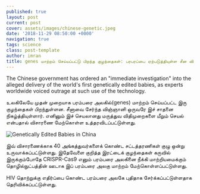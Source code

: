 ```yaml
---
published: true
layout: post
current: post
cover: assets/images/chinese-genetic.jpeg
date: '2018-11-29 08:50:00 +0000'
navigation: true
tags: science
class: post-template
author: imran
title: genes மாற்றம் செய்யப்பட்டு பிறந்த குழந்தைகள்: பரபரப்பை ஏற்படுத்தியுள்ள சீன விஞ்ஞானி!
--- 
```

The Chinese government has ordered an "immediate investigation" into the alleged delivery of the world's first genetically edited babies, as experts worldwide voiced outrage at such use of the technology.

உலகிலேயே முதன் முறையாக பரம்பரை அலகில்(genes) மாற்றம் செய்யப்பட்ட இரு குழந்தைகள் பிறந்துள்ளன. சீனாவை சேர்ந்த விஞ்ஞானி ஒருவரே இச் சாதனை நிகழ்த்தியுள்ளார். எனினும் இச் செயலானது மருத்துவ விதிமுறைகளை மீறும் செயல் என்பதால் விசாரணை மேற்கொள்ள உத்தரவிடப்பட்டுள்ளது.

<p><img src="https://techlanka.lk/assets/images/dna-baby-china.jpeg" alt="Genetically Edited Babies in China" /></p>

இவ் விசாரணைக்காக 40 அங்கத்துவர்களைக் கொண்ட சட்டத்தரணிகள் குழு ஒன்று உருவாக்கப்பட்டுள்ளது. இதேவேளை குறித்த இரட்டைக் குழந்தைகள் கருவில் இருக்கும்போதே CRISPR-Cas9 எனும் பரம்பரை அலகினை நீக்கி மாற்றியமைக்கும் தொழில்நுட்பத்தின் ஊடாக இப் பரம்பரை அலகு மாற்றம் மேற்கொள்ளப்பட்டுள்ளது.

HIV தொற்றுக்கு எதிர்ப்பை கொண்ட பரம்பரை அலகே புதிதாக சேர்க்கப்பட்டுள்ளதாக தெரிவிக்கப்பட்டுள்ளது.
